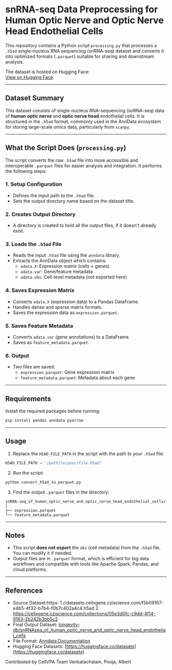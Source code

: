 
#  snRNA-seq Data Preprocessing for Human Optic Nerve and Optic Nerve Head Endothelial Cells

This repository contains a Python script `processing.py` that processes a `.h5ad` single-nucleus RNA sequencing (snRNA-seq) dataset and converts it into optimized formats (`.parquet`) suitable for sharing and downstream analysis.

The dataset is hosted on Hugging Face:  
[View on Hugging Face](https://huggingface.co/datasets/longevity-db/snRNAseq_of_human_optic_nerve_and_optic_nerve_head_endothelial_cells)

---

## Dataset Summary

This dataset consists of single-nucleus RNA-sequencing (snRNA-seq) data of **human optic nerve** and **optic nerve head** endothelial cells. It is structured in the `.h5ad` format, commonly used in the AnnData ecosystem for storing large-scale omics data, particularly from `scanpy`.

---

## What the Script Does (`processing.py`)

The script converts the raw `.h5ad` file into more accessible and interoperable `.parquet` files for easier analysis and integration. It performs the following steps:

### 1. **Setup Configuration**
- Defines the input path to the `.h5ad` file.
- Sets the output directory name based on the dataset title.

### 2. **Creates Output Directory**
- A directory is created to hold all the output files, if it doesn't already exist.

### 3. **Loads the `.h5ad` File**
- Reads the input `.h5ad` file using the `anndata` library.
- Extracts the AnnData object which contains:
  - `adata.X`: Expression matrix (cells × genes)
  - `adata.var`: Gene/feature metadata
  - `adata.obs`: Cell-level metadata (not exported here)

### 4. **Saves Expression Matrix**
- Converts `adata.X` (expression data) to a Pandas DataFrame.
- Handles dense and sparse matrix formats.
- Saves the expression data as `expression.parquet`.

### 5. **Saves Feature Metadata**
- Converts `adata.var` (gene annotations) to a DataFrame.
- Saves as `feature_metadata.parquet`.

### 6. **Output**
- Two files are saved:
  - `expression.parquet`: Gene expression matrix
  - `feature_metadata.parquet`: Metadata about each gene

---

## Requirements

Install the required packages before running:

```bash
pip install pandas anndata pyarrow
```

---

## Usage

1. Replace the `H5AD_FILE_PATH` in the script with the path to your `.h5ad` file:

```python
H5AD_FILE_PATH = "/path/to/your/file.h5ad"
```

2. Run the script:

```bash
python convert_h5ad_to_parquet.py
```

3. Find the output `.parquet` files in the directory:

```
snRNA-seq_of_human_optic_nerve_and_optic_nerve_head_endothelial_cells/
│
├── expression.parquet
└── feature_metadata.parquet
```

---

## Notes

- This script **does not export** the `obs` (cell metadata) from the `.h5ad` file. You can modify it if needed.
- Output files are in `.parquet` format, which is efficient for big data workflows and compatible with tools like Apache Spark, Pandas, and cloud platforms.

---

## References

- Source Dataset:https: 1.//datasets.cellxgene.cziscience.com/f5b09167-e4b5-4f32-b7b4-f0b7c402a4c4.h5ad 2. https://cellxgene.cziscience.com/collections/05e3d0fc-c9dd-4f14-9163-2b242b3bb5c2
- Final Output Dataset: [longevity-db/snRNAseq_of_human_optic_nerve_and_optic_nerve_head_endothelial_cells](https://huggingface.co/datasets/longevity-db/snRNAseq_of_human_optic_nerve_and_optic_nerve_head_endothelial_cells)
- File Format: [Anndata Documentation](https://anndata.readthedocs.io/en/latest/)
- Hugging Face Datasets: [https://huggingface.co/datasets](https://huggingface.co/datasets)

  
Contributed by CellVPA Team
Venkatachalam, Pooja, Albert
